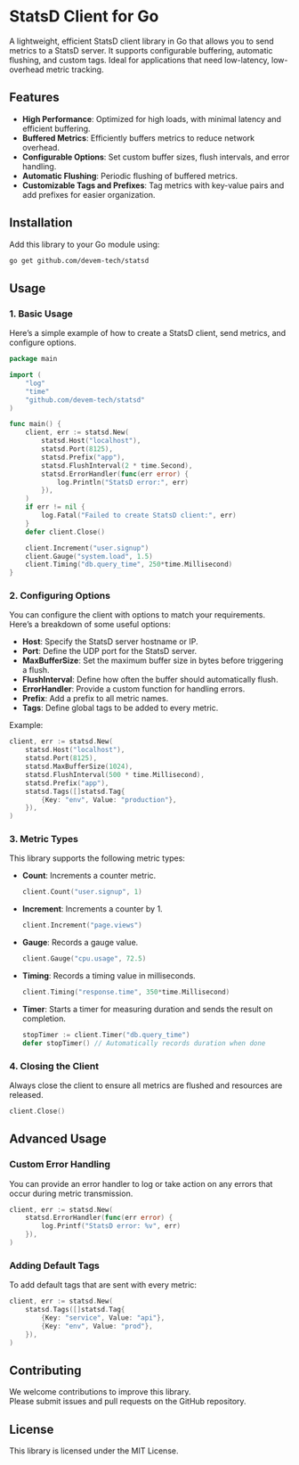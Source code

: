 
# StatsD Client for Go

A lightweight, efficient StatsD client library in Go that allows you to send metrics to a StatsD server. It supports configurable buffering, automatic flushing, and custom tags. Ideal for applications that need low-latency, low-overhead metric tracking.

## Features

- **High Performance**: Optimized for high loads, with minimal latency and efficient buffering.
- **Buffered Metrics**: Efficiently buffers metrics to reduce network overhead.
- **Configurable Options**: Set custom buffer sizes, flush intervals, and error handling.
- **Automatic Flushing**: Periodic flushing of buffered metrics.
- **Customizable Tags and Prefixes**: Tag metrics with key-value pairs and add prefixes for easier organization.

## Installation

Add this library to your Go module using:

```bash
go get github.com/devem-tech/statsd
```

## Usage

### 1. Basic Usage

Here’s a simple example of how to create a StatsD client, send metrics, and configure options.

```go
package main

import (
    "log"
    "time"
    "github.com/devem-tech/statsd"
)

func main() {
    client, err := statsd.New(
        statsd.Host("localhost"),
        statsd.Port(8125),
        statsd.Prefix("app"),
        statsd.FlushInterval(2 * time.Second),
        statsd.ErrorHandler(func(err error) {
            log.Println("StatsD error:", err)
        }),
    )
    if err != nil {
        log.Fatal("Failed to create StatsD client:", err)
    }
    defer client.Close()

    client.Increment("user.signup")
    client.Gauge("system.load", 1.5)
    client.Timing("db.query_time", 250*time.Millisecond)
}
```

### 2. Configuring Options

You can configure the client with options to match your requirements. Here’s a breakdown of some useful options:

- **Host**: Specify the StatsD server hostname or IP.
- **Port**: Define the UDP port for the StatsD server.
- **MaxBufferSize**: Set the maximum buffer size in bytes before triggering a flush.
- **FlushInterval**: Define how often the buffer should automatically flush.
- **ErrorHandler**: Provide a custom function for handling errors.
- **Prefix**: Add a prefix to all metric names.
- **Tags**: Define global tags to be added to every metric.

Example:

```go
client, err := statsd.New(
    statsd.Host("localhost"),
    statsd.Port(8125),
    statsd.MaxBufferSize(1024),
    statsd.FlushInterval(500 * time.Millisecond),
    statsd.Prefix("app"),
    statsd.Tags([]statsd.Tag{
        {Key: "env", Value: "production"},
    }),
)
```

### 3. Metric Types

This library supports the following metric types:

- **Count**: Increments a counter metric.

  ```go
  client.Count("user.signup", 1)
  ```

- **Increment**: Increments a counter by 1.

  ```go
  client.Increment("page.views")
  ```

- **Gauge**: Records a gauge value.

  ```go
  client.Gauge("cpu.usage", 72.5)
  ```

- **Timing**: Records a timing value in milliseconds.

  ```go
  client.Timing("response.time", 350*time.Millisecond)
  ```

- **Timer**: Starts a timer for measuring duration and sends the result on completion.

  ```go
  stopTimer := client.Timer("db.query_time")
  defer stopTimer() // Automatically records duration when done
  ```

### 4. Closing the Client

Always close the client to ensure all metrics are flushed and resources are released.

```go
client.Close()
```

## Advanced Usage

### Custom Error Handling

You can provide an error handler to log or take action on any errors that occur during metric transmission.

```go
client, err := statsd.New(
    statsd.ErrorHandler(func(err error) {
        log.Printf("StatsD error: %v", err)
    }),
)
```

### Adding Default Tags

To add default tags that are sent with every metric:

```go
client, err := statsd.New(
    statsd.Tags([]statsd.Tag{
        {Key: "service", Value: "api"},
        {Key: "env", Value: "prod"},
    }),
)
```

## Contributing

We welcome contributions to improve this library.  
Please submit issues and pull requests on the GitHub repository.

## License

This library is licensed under the MIT License.
